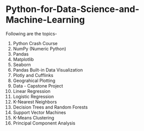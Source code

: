 # Python-for-Data-Science-and-Machine-Learning

Following are the topics-

1. Python Crash Course
2. NumPy (Numeric Python)
3. Pandas
4. Matplotlib
5. Seaborn
6. Pandas Built-in Data Visualization
7. Plotly and Cufflinks
8. Geograhical Plotting
9. Data - Capstone Project
10. Linear Regression
11. Logistic Regression
12. K-Nearest Neighbors
13. Decision Trees and Random Forests
14. Support Vector Machines
15. K-Means Clustering
16. Principal Component Analysis
